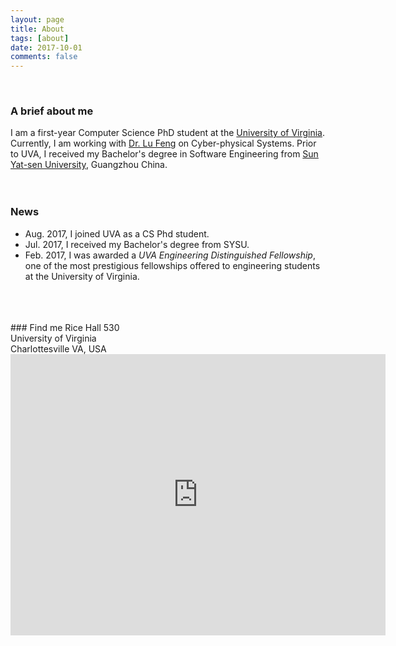 ```yaml
---
layout: page
title: About
tags: [about]
date: 2017-10-01
comments: false
---
```

    
### A brief about me
I am a first-year Computer Science PhD student at the <a href="https://engineering.virginia.edu/departments/computer-science">University of Virginia</a>. Currently, I am working with <a href="http://www.cs.virginia.edu/~lufeng/index.html">Dr. Lu Feng</a> on Cyber-physical Systems. Prior to UVA, I received my Bachelor's degree in Software Engineering from <a href="http://www.sysu.edu.cn/2012/en/index.htm"> Sun Yat-sen University</a>, Guangzhou China. 
<br>
<br>
<br>
### News
- Aug. 2017, I joined UVA as a CS Phd student.
- Jul. 2017, I received my Bachelor's degree from SYSU.
- Feb. 2017, I was awarded a *UVA Engineering Distinguished Fellowship*, one of the most prestigious fellowships offered to engineering students at the University of Virginia.
<br>
<br>
<br>
### Find me   
Rice Hall 530 <br>
University of Virginia <br>
Charlottesville VA, USA
<iframe src="https://www.google.com/maps/embed?pb=!1m18!1m12!1m3!1d3142.6640259805117!2d-78.51291658412367!3d38.031611329713534!2m3!1f0!2f0!3f0!3m2!1i1024!2i768!4f13.1!3m3!1m2!1s0x89b3865b677c5335%3A0x6490aa88130497ec!2sRice+Hall+Information+Technology+Engineering+Building%2C+85+Engineer&#39;s+Way%2C+Charlottesville%2C+VA+22903!5e0!3m2!1sen!2sus!4v1507406545368" width="600" height="450" frameborder="0" style="border:0" allowfullscreen></iframe>
